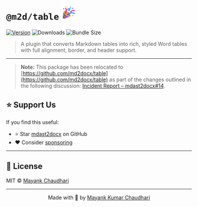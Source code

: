 # `@m2d/table` <img src="https://raw.githubusercontent.com/mayank1513/mayank1513/main/popper.png" height="40"/>

[![Version](https://img.shields.io/npm/v/@m2d/table?color=green)](https://www.npmjs.com/package/@m2d/table) ![Downloads](https://img.shields.io/npm/d18m/@m2d/table) ![Bundle Size](https://img.shields.io/bundlephobia/minzip/@m2d/table)

> A plugin that converts Markdown tables into rich, styled Word tables with full alignment, border, and header support.

---

> **Note:** This package has been relocated to [https://github.com/md2docx/table](https://github.com/md2docx/table) as part of the changes outlined in the following discussion: [Incident Report – mdast2docx#14](https://github.com/md2docx/mdast2docx/discussions/14).

## ⭐ Support Us

If you find this useful:

- ⭐ Star [mdast2docx](https://github.com/tiny-md/mdast2docx) on GitHub
- ❤️ Consider [sponsoring](https://github.com/sponsors/mayank1513)

---

## 🧾 License

MIT © [Mayank Chaudhari](https://github.com/mayankchaudhari)

---

<p align="center">Made with 💖 by <a href="https://mayank-chaudhari.vercel.app" target="_blank">Mayank Kumar Chaudhari</a></p>
